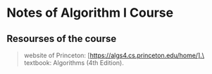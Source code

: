 # Notes of Algorithm I Course
## Resourses of the course
> website of Princeton: [https://algs4.cs.princeton.edu/home/].\
> textbook: Algorithms (4th Edition). 
